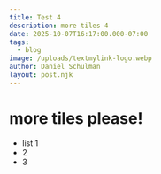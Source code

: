 ```yaml
---
title: Test 4
description: more tiles 4
date: 2025-10-07T16:17:00.000-07:00
tags:
  - blog
image: /uploads/textmylink-logo.webp
author: Daniel Schulman
layout: post.njk
---
```

# more tiles please!

* list 1
* 2
* 3
